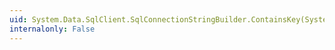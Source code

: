```yaml
---
uid: System.Data.SqlClient.SqlConnectionStringBuilder.ContainsKey(System.String)
internalonly: False
---
```


